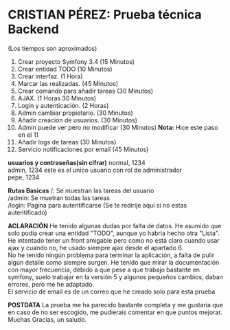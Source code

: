 CRISTIAN PÉREZ: Prueba técnica Backend
========================
(Los tiempos son aproximados)
1.  Crear proyecto Symfony 3.4          (15 Minutos)
2.  Crear entidad TODO                  (10 Minutos)
3.  Crear interfaz.                     (1   Hora)
4.  Marcar las realizadas.              (45  Minutos)
5.  Crear comando para añadir tareas    (30  Minutos)
6.  AJAX.                               (1   Horas   30  Minutos)
7.  Login y autenticación.              (2   Horas)
8.  Admin cambiar propietario.          (30  Minutos)
9.  Añadir creación de usuarios.        (30  Minutos)
10. Admin puede ver pero no modificar   (30  Minutos)             **Nota:** Hice este paso en el 11
11. Añadir logs de tareas               (30  Minutos) 
12. Servicio notificaciones por email   (45  Minutos)

**usuarios y contraseñas(sin cifrar)**
normal, 1234  
admin, 1234    este es el unico usuario con rol de administrador  
pepe, 1234  

**Rutas Basicas**
/: Se muestran las tareas del usuario  
/admin: Se muetran todas las tareas  
/login: Pagina para autentificarse (Se te redirije aqui si no estas autentificado)  


**ACLARACIÓN**
He tenido algunas dudas por falta de datos. He asumido que solo podia crear una entidad "TODO", aunque yo habria hecho otra "Lista". He intentado tener un front amigable pero como no está claro cuando usar ajax y cuando no, he usado siempre ajax desde el apartado 6.  
No he tenido ningún problema para terminar la aplicación, a falta de pulir algún detalle como siempre surgen. He tenido que mirar la documentación con mayor frecuencia, debido a que pese a que trabajo bastante en symfony, suelo trabajar en la versión 5 y algunos pequeños cambios, daban errores, pero me he adaptado.  
El servicio de email es de un correo que he creado solo para esta prueba  

**POSTDATA**
La prueba me ha parecido bastante completa y me gustaria que en caso de no ser escogido, me pudierais comentar en que puntos mejorar.  
Muchas Gracias, un saludo.  
